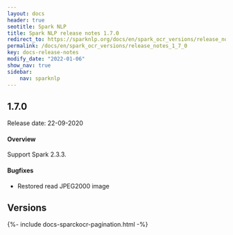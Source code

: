 ```yaml
---
layout: docs
header: true
seotitle: Spark NLP
title: Spark NLP release notes 1.7.0
redirect_to: https://sparknlp.org/docs/en/spark_ocr_versions/release_notes_1_7_0
permalink: /docs/en/spark_ocr_versions/release_notes_1_7_0
key: docs-release-notes
modify_date: "2022-01-06"
show_nav: true
sidebar:
    nav: sparknlp
---
```


<div class="h3-box" markdown="1">

## 1.7.0

Release date: 22-09-2020

#### Overview

Support Spark 2.3.3.

#### Bugfixes

* Restored read JPEG2000 image


</div><div class="prev_ver h3-box" markdown="1">

## Versions

</div>
{%- include docs-sparckocr-pagination.html -%}